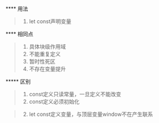 **** 用法

> 1. let const声明变量

**** 相同点
> 1. 具体块级作用域
> 2. 不能重复定义
> 3. 暂时性死区
> 4. 不存在变量提升

***** 区别
> 1. const定义只读常量，一旦定义不能改变
> 2. const定义必须初始化

> 2. let const定义变量，与顶层变量window不在产生联系


